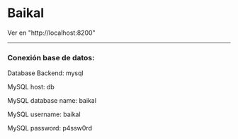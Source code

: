 # Baikal

Ver en "http://localhost:8200"

-----------------------------
### Conexión base de datos:

Database Backend: mysql

MySQL host: db

MySQL database name: baikal

MySQL username: baikal

MySQL password: p4ssw0rd

